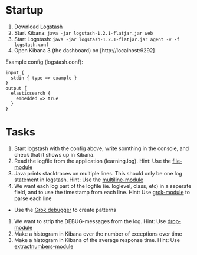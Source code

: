 
Startup
============

1. Download [Logstash](https://download.elasticsearch.org/logstash/logstash/logstash-1.2.1-flatjar.jar)
1. Start Kibana: ```java -jar logstash-1.2.1-flatjar.jar web```
1. Start Logstash: ```java -jar logstash-1.2.1-flatjar.jar agent -v -f logstash.conf```
1. Open Kibana 3 (the dashboard) on [http://localhost:9292]


Example config (logstash.conf):
```
input {
  stdin { type => example }
}
output {
  elasticsearch {
    embedded => true
  }
}
```


Tasks
=====

1. Start logstash with the config above, write somthing in the console, and check that it shows up in Kibana.
1. Read the logfile from the application (learning.log). Hint: Use the [file-module](http://logstash.net/docs/1.2.1/inputs/file)
1. Java prints stacktraces on multiple lines. This should only be one log statement in logstash. Hint: Use the [multiline-module](http://logstash.net/docs/1.2.1/codecs/multiline)
1. We want each log part of the logfile (ie. loglevel, class, etc) in a seperate field, and to use the timestamp from each line. Hint: Use [grok-module](http://logstash.net/docs/1.2.1/filters/grok) to parse each line
  * Use the [Grok debugger](http://grokdebug.herokuapp.com/) to create patterns
1. We want to strip the DEBUG-messages from the log. Hint: Use [drop-module](http://logstash.net/docs/1.2.1/filters/drop)
1. Make a histogram in Kibana over the number of exceptions over time
1. Make a histogram in Kibana of the average response time. Hint: Use [extractnumbers-module](http://logstash.net/docs/1.2.1/filters/extractnumbers)



